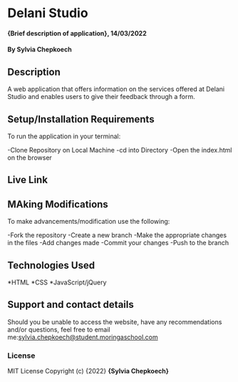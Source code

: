# Delani Studio
#### {Brief description of application}, 14/03/2022
#### By **Sylvia Chepkoech**
## Description
A web application that offers information on the services offered at Delani Studio and enables users to give their feedback through a form.
## Setup/Installation Requirements
To run the application in your terminal:

-Clone Repository on Local Machine
-cd into Directory
-Open the index.html on the browser
## Live Link

## MAking Modifications
To make advancements/modification use the following:

-Fork the repository
-Create a new branch
-Make the appropriate changes in the files
-Add changes made
-Commit your changes
-Push to the branch

## Technologies Used
*HTML
*CSS
*JavaScript/jQuery
## Support and contact details
Should you be unable to access the website, have any recommendations and/or questions, feel free to email me:sylvia.chepkoech@student.moringaschool.com
### License
MIT License
Copyright (c) {2022} **{Sylvia Chepkoech}**